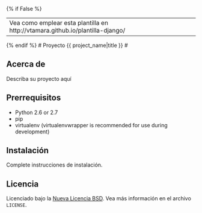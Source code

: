 {% if False %}
<table>
  <tr>
    <td>Vea como emplear esta plantilla en http://vtamara.github.io/plantilla-django/</td>
  </tr>
</table>
{% endif %}
# Proyecto {{ project_name|title }} #

## Acerca de ##

Describa su proyecto aquí

## Prerrequisitos ##

- Python 2.6 or 2.7
- pip
- virtualenv (virtualenvwrapper is recommended for use during development)

## Instalación ##

Complete instrucciones de instalación.


Licencia
-------
Licenciado bajo la  [Nueva Licencia BSD][BSD]. Vea más 
información en el archivo ``LICENSE``.

[BSD]: http://opensource.org/licenses/BSD-3-Clause
